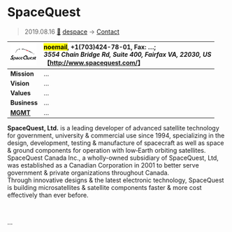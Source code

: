 # SpaceQuest
> 2019.08.16 [🚀](../index/index.md) [despace](index.md) → [Contact](contact.md)

|[![](f/con/s/spacequest_logo1_thumb.png)](f/con/s/spacequest_logo1.png)|<mark>noemail</mark>, +1(703)424-78-01, Fax: …;<br> *3554 Chain Bridge Rd, Suite 400, Fairfax VA, 22030, US*<br> 【<http://www.spacequest.com/>】|
|:--|:--|
|**Mission**|…|
|**Vision**|…|
|**Values**|…|
|**Business**|…|
|**[MGMT](mgmt.md)**|…|

**SpaceQuest, Ltd.** is a leading developer of advanced satellite technology for government, university & commercial use since 1994, specializing in the design, development, testing & manufacture of spacecraft as well as space & ground components for operation with low‑Earth orbiting satellites.  
SpaceQuest Canada Inc., a wholly-owned subsidiary of SpaceQuest, Ltd, was established as a Canadian Corporation in 2001 to better serve government & private organizations throughout Canada.  
Through innovative designs & the latest electronic technology, SpaceQuest is building microsatellites & satellite components faster & more cost effectively than ever before.


<p style="page-break-after:always"> </p>

…

